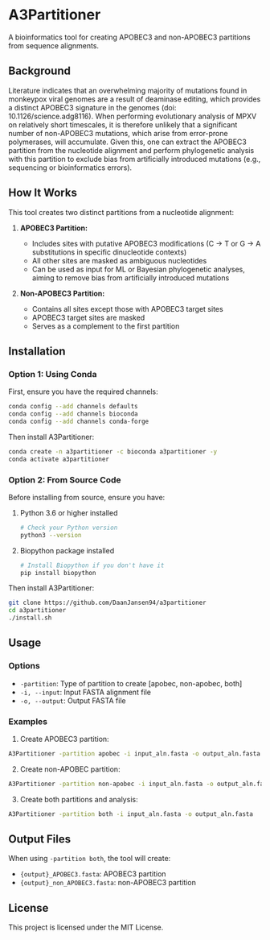 # A3Partitioner

A bioinformatics tool for creating APOBEC3 and non-APOBEC3 partitions from sequence alignments.

## Background
Literature indicates that an overwhelming majority of mutations found in monkeypox viral genomes are a result of deaminase editing, which provides a distinct APOBEC3 signature in the genomes (doi: 10.1126/science.adg8116). When performing evolutionary analysis of MPXV on relatively short timescales, it is therefore unlikely that a significant number of non-APOBEC3 mutations, which arise from error-prone polymerases, will accumulate. Given this, one can extract the APOBEC3 partition from the nucleotide alignment and perform phylogenetic analysis with this partition to exclude bias from artificially introduced mutations (e.g., sequencing or bioinformatics errors).

## How It Works
This tool creates two distinct partitions from a nucleotide alignment:

1. **APOBEC3 Partition:**
   - Includes sites with putative APOBEC3 modifications (C → T or G → A substitutions in specific dinucleotide contexts)
   - All other sites are masked as ambiguous nucleotides
   - Can be used as input for ML or Bayesian phylogenetic analyses, aiming to remove bias from artificially introduced mutations

2. **Non-APOBEC3 Partition:**
   - Contains all sites except those with APOBEC3 target sites
   - APOBEC3 target sites are masked
   - Serves as a complement to the first partition

## Installation

### Option 1: Using Conda
First, ensure you have the required channels:

```bash
conda config --add channels defaults
conda config --add channels bioconda
conda config --add channels conda-forge
```

Then install A3Partitioner:

```bash
conda create -n a3partitioner -c bioconda a3partitioner -y 
conda activate a3partitioner
```

### Option 2: From Source Code
Before installing from source, ensure you have:
1. Python 3.6 or higher installed
   ```bash
   # Check your Python version
   python3 --version
   ```

2. Biopython package installed
   ```bash
   # Install Biopython if you don't have it
   pip install biopython
   ```

Then install A3Partitioner:

```bash
git clone https://github.com/DaanJansen94/a3partitioner
cd a3partitioner
./install.sh
```

## Usage

### Options

- `-partition`: Type of partition to create [apobec, non-apobec, both]
- `-i, --input`: Input FASTA alignment file
- `-o, --output`: Output FASTA file

### Examples

1. Create APOBEC3 partition:
```bash
A3Partitioner -partition apobec -i input_aln.fasta -o output_aln.fasta
```

2. Create non-APOBEC partition:
```bash
A3Partitioner -partition non-apobec -i input_aln.fasta -o output_aln.fasta            
```

3. Create both partitions and analysis:
```bash
A3Partitioner -partition both -i input_aln.fasta -o output_aln.fasta
```

## Output Files

When using `-partition both`, the tool will create:
- `{output}_APOBEC3.fasta`: APOBEC3 partition
- `{output}_non_APOBEC3.fasta`: non-APOBEC3 partition

## License

This project is licensed under the MIT License.
